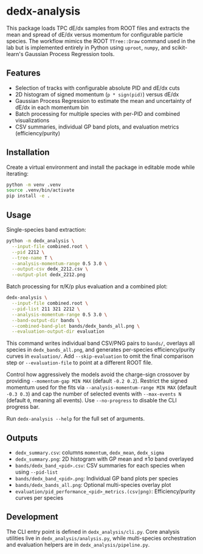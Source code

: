 # dedx-analysis

This package loads TPC dE/dx samples from ROOT files and extracts the mean and spread of dE/dx versus momentum for configurable particle species. The workflow mimics the ROOT `TTree::Draw` command used in the lab but is implemented entirely in Python using `uproot`, `numpy`, and scikit-learn's Gaussian Process Regression tools.

## Features

- Selection of tracks with configurable absolute PID and dE/dx cuts
- 2D histogram of signed momentum (`p * sign(pid)`) versus dE/dx
- Gaussian Process Regression to estimate the mean and uncertainty of dE/dx in each momentum bin
- Batch processing for multiple species with per-PID and combined visualizations
- CSV summaries, individual GP band plots, and evaluation metrics (efficiency/purity)

## Installation

Create a virtual environment and install the package in editable mode while iterating:

```bash
python -m venv .venv
source .venv/bin/activate
pip install -e .
```

## Usage

Single-species band extraction:

```bash
python -m dedx_analysis \
  --input-file combined.root \
  --pid 2212 \
  --tree-name T \
  --analysis-momentum-range 0.5 3.0 \
  --output-csv dedx_2212.csv \
  --output-plot dedx_2212.png
```

Batch processing for π/K/p plus evaluation and a combined plot:

```bash
dedx-analysis \
  --input-file combined.root \
  --pid-list 211 321 2212 \
  --analysis-momentum-range 0.5 3.0 \
  --band-output-dir bands \
  --combined-band-plot bands/dedx_bands_all.png \
  --evaluation-output-dir evaluation
```

This command writes individual band CSV/PNG pairs to `bands/`, overlays all species in `dedx_bands_all.png`, and generates per-species efficiency/purity curves in `evaluation/`. Add `--skip-evaluation` to omit the final comparison step or `--evaluation-file` to point at a different ROOT file.

Control how aggressively the models avoid the charge-sign crossover by providing `--momentum-gap MIN MAX` (default `-0.2 0.2`). Restrict the signed momentum used for the fits via `--analysis-momentum-range MIN MAX` (default `-0.3 0.3`) and cap the number of selected events with `--max-events N` (default `0`, meaning all events). Use `--no-progress` to disable the CLI progress bar.

Run `dedx-analysis --help` for the full set of arguments.

## Outputs

- `dedx_summary.csv`: columns `momentum`, `dedx_mean`, `dedx_sigma`
- `dedx_summary.png`: 2D histogram with GP mean and ±1σ band overlayed
- `bands/dedx_band_<pid>.csv`: CSV summaries for each species when using `--pid-list`
- `bands/dedx_band_<pid>.png`: Individual GP band plots per species
- `bands/dedx_bands_all.png`: Optional multi-species overlay plot
- `evaluation/pid_performance_<pid>_metrics.(csv|png)`: Efficiency/purity curves per species

## Development

The CLI entry point is defined in `dedx_analysis/cli.py`. Core analysis utilities live in `dedx_analysis/analysis.py`, while multi-species orchestration and evaluation helpers are in `dedx_analysis/pipeline.py`.
